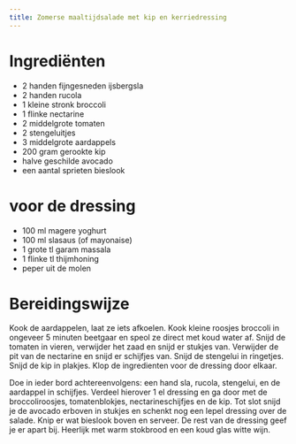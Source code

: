 ```yaml
---
title: Zomerse maaltijdsalade met kip en kerriedressing
---
```


# Ingrediënten
* 2 handen fijngesneden ijsbergsla
* 2 handen rucola
* 1 kleine stronk broccoli
* 1 flinke nectarine
* 2 middelgrote tomaten
* 2 stengeluitjes
* 3 middelgrote aardappels
* 200 gram gerookte kip
* halve geschilde avocado
* een aantal sprieten bieslook

# voor de dressing
* 100 ml magere yoghurt
* 100 ml slasaus (of mayonaise)
* 1 grote tl garam massala
* 1 flinke tl thijmhoning
* peper uit de molen


# Bereidingswijze
Kook de aardappelen, laat ze iets afkoelen. Kook kleine roosjes broccoli in ongeveer 5 minuten beetgaar en speol ze direct met koud water af. Snijd de tomaten in vieren, verwijder het zaad en snijd er stukjes van. Verwijder de pit van de nectarine en snijd er schijfjes van. Snijd de stengelui in ringetjes. Snijd de kip in plakjes. Klop de ingredienten voor de dressing door elkaar.

Doe in ieder bord achtereenvolgens: een hand sla, rucola, stengelui, en de aardappel in schijfjes. Verdeel hierover 1 el dressing en ga door met de broccoliroosjes, tomatenblokjes, nectarineschijfjes en de kip. Tot slot snijd je de avocado erboven in stukjes en schenkt nog een lepel dressing over de salade. Knip er wat bieslook boven en serveer. De rest van de dressing geef je er apart bij. Heerlijk met warm stokbrood en een koud glas witte wijn.

